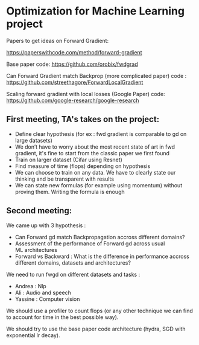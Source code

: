 # Optimization for Machine Learning project

Papers to get ideas on Forward Gradient:

https://paperswithcode.com/method/forward-gradient

Base paper code:
https://github.com/orobix/fwdgrad

Can Forward Gradient match Backprop (more complicated paper) code :
https://github.com/streethagore/ForwardLocalGradient

Scaling forward gradient with local losses (Google Paper) code:
https://github.com/google-research/google-research

## First meeting, TA's takes on the project: 
- Define clear hypothesis (for ex : fwd gradient is comparable to gd on large datasets)
- We don’t have to worry about the most recent state of art in fwd gradient, it's fine to start from the classic paper we first found
- Train on larger dataset (Cifar using Resnet)
- Find measure of time (flops) depending on hypothesis
- We can choose to train on any data. We have to clearly state our thinking and be transparent with results
- We can state new formulas (for example using momentum) without proving them. Writing the formula is enough

## Second meeting:
We came up with 3 hypothesis :
- Can Forward gd match Backpropagation accross different domains?
- Assessment of the performance of Forward gd across usual ML architectures
- Forward vs Backward : What is the difference in performance accross different domains, datasets and architectures?

We need to run fwgd on different datasets and tasks :
- Andrea : Nlp
- Ali : Audio and speech
- Yassine : Computer vision

We should use a profiler to count flops (or any other technique we can find to account for time in the best possible way).

We should try to use the base paper code architecture (hydra, SGD with exponential lr decay).



